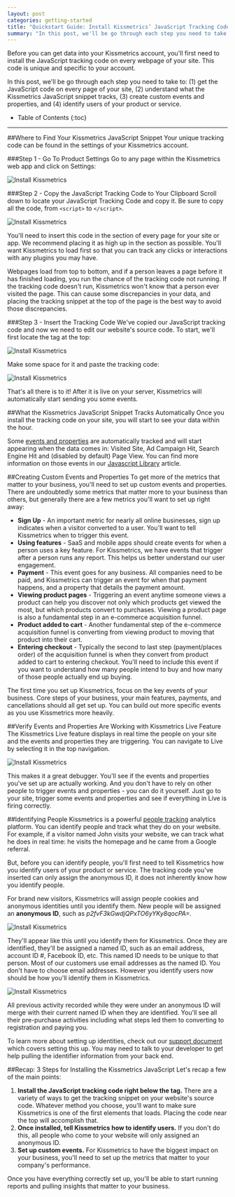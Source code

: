 ```yaml
---
layout: post
categories: getting-started
title: "Quickstart Guide: Install Kissmetrics’ JavaScript Tracking Code, Create Custom Events and Properties, and Identify Users"
summary: "In this post, we'll be go through each step you need to take to: (1) get the JavaScript code on every page of your site, (2) understand what the Kissmetrics JavaScript snippet tracks, (3)  create custom events and properties, and (4) identify users of your product or service."
---
```

Before you can get data into your Kissmetrics account, you'll first need to install the JavaScript tracking code on every webpage of your site. This code is unique and specific to your account.

In this post, we'll be go through each step you need to take to: (1) get the JavaScript code on every page of your site, (2) understand what the Kissmetrics JavaScript snippet tracks, (3)  create custom events and properties, and (4) identify users of your product or service.

* Table of Contents
{:toc}
***

##Where to Find Your Kissmetrics JavaScript Snippet
Your unique tracking code can be found in the settings of your Kissmetrics account.

###Step 1 - Go To Product Settings
Go to any page within the Kissmetrics web app and click on Settings:

![Install Kissmetrics][1]

###Step 2 - Copy the JavaScript Tracking Code to Your Clipboard
Scroll down to locate your JavaScript Tracking Code and copy it. Be sure to copy all the code, from `<script>` to `</script>`.

![Install Kissmetrics][2]

You'll need to insert this code in the <head> section of every page for your site or app. We recommend placing it as high up in the <head> section as possible. You'll want Kissmetrics to load first so that you can track any clicks or interactions with any plugins you may have.

Webpages load from top to bottom, and if a person leaves a page before it has finished loading, you run the chance of the tracking code not running. If the tracking code doesn't run, Kissmetrics won't know that a person ever visited the page. This can cause some discrepancies in your data, and placing the tracking snippet at the top of the page is the best way to avoid those discrepancies.

###Step 3 - Insert the Tracking Code
We've copied our JavaScript tracking code and now we need to edit our website's source code. To start, we'll first locate the <head> tag at the top:

![Install Kissmetrics][3]

Make some space for it and paste the tracking code:

![Install Kissmetrics][4]

That's all there is to it! After it is live on your server, Kissmetrics will automatically start sending you some events.

##What the Kissmetrics JavaScript Snippet Tracks Automatically
Once you install the tracking code on your site, you will start to see your data within the hour.

Some [events and properties](https://blog.kissmetrics.com/people-events-and-properties/) are automatically tracked and will start appearing when the data comes in: Visited Site, Ad Campaign Hit, Search Engine Hit and (disabled by default) Page View. You can find more information on those events in our [Javascript Library](http://support.kissmetrics.com/apis/javascript/index.html#events-automatically-tracked) article.

##Creating Custom Events and Properties
To get more of the metrics that matter to your business, you'll need to set up custom events and properties. There are undoubtedly some metrics that matter more to your business than others, but generally there are a few metrics you'll want to set up right away:

* **Sign Up** - An important metric for nearly all online businesses, sign up indicates when a visitor converted to a user. You'll want to tell Kissmetrics when to trigger this event.
* **Using features** - SaaS and mobile apps should create events for when a person uses a key feature. For Kissmetrics, we have events that trigger after a person runs any report. This helps us better understand our user engagement.
* **Payment** - This event goes for any business. All companies need to be paid, and Kissmetrics can trigger an event for when that payment happens, and a property that details the payment amount.
* **Viewing product pages** - Triggering an event anytime someone views a product can help you discover not only which products get viewed the most, but which products convert to purchases. Viewing a product page is also a fundamental step in an e-commerce acquisition funnel.
* **Product added to cart** - Another fundamental step of the e-commerce acquisition funnel is converting from viewing product to moving that product into their cart.
* **Entering checkout** - Typically the second to last step (payment/places order) of the acquisition funnel is when they convert from product added to cart to entering checkout. You'll need to include this event if you want to understand how many people intend to buy and how many of those people actually end up buying.

The first time you set up Kissmetrics, focus on the key events of your business. Core steps of your business, your main features, payments, and cancellations should all get set up. You can build out more specific events as you use Kissmetrics more heavily.

##Verify Events and Properties Are Working with Kissmetrics Live Feature
The Kissmetrics Live feature displays in real time the people on your site and the events and properties they are triggering. You can navigate to Live by selecting it in the top navigation.

![Install Kissmetrics][8]

This makes it a great debugger. You'll see if the events and properties you've set up are actually working. And you don't have to rely on other people to trigger events and properties - you can do it yourself. Just go to your site, trigger some events and properties and see if everything in Live is firing correctly.

##Identifying People
Kissmetrics is a powerful [people tracking](https://blog.kissmetrics.com/tracking-people-with-analytics/) analytics platform. You can identify people and track what they do on your website. For example, if a visitor named John visits your website, we can track what he does in real time: he visits the homepage and he came from a Google referral.

But, before you can identify people, you'll first need to tell Kissmetrics how you identify users of your product or service. The tracking code you've inserted can only assign the anonymous ID, it does not inherently know how you identify people.

For brand new visitors, Kissmetrics will assign people cookies and anonymous identities until you identify them. New people will be assigned an **anonymous ID**, such as _p2fvF3kGwdjQPxTO6yYKy8qocPA=_.

![Install Kissmetrics][10]

They'll appear like this until you identify them for Kissmetrics. Once they are identified, they'll be assigned a named ID, such as an email address, account ID #, Facebook ID, etc. This named ID needs to be unique to that person. Most of our customers use email addresses as the named ID. You don't have to choose email addresses. However you identify users now should be how you'll identify them in Kissmetrics.

![Install Kissmetrics][9]

All previous activity recorded while they were under an anonymous ID will merge with their current named ID when they are identified. You'll see all their pre-purchase activities including what steps led them to converting to registration and paying you.

To learn more about setting up identities, check out our [support document](http://support.kissmetrics.com/getting-started/understanding-identities.html) which covers setting this up. You may need to talk to your developer to get help pulling the identifier information from your back end.

##Recap: 3 Steps for Installing the Kissmetrics JavaScript
Let's recap a few of the main points:

1. **Install the JavaScript tracking code right below the <head> tag.** There are a variety of ways to get the tracking snippet on your website's source code. Whatever method you choose, you'll want to make sure Kissmetrics is one of the first elements that loads. Placing the code near the top will accomplish that.
2. **Once installed, tell Kissmetrics how to identify users.** If you don't do this, all people who come to your website will only assigned an anonymous ID.
3. **Set up custom events.** For Kissmetrics to have the biggest impact on your business, you'll need to set up the metrics that matter to your company's performance.

Once you have everything correctly set up, you'll be able to start running reports and pulling insights that matter to your business.

[1]: https://kissmetrics-support-files.s3.amazonaws.com/assets/getting-started/quickstart%20guide%3A%20install%20Kissmetrics%E2%80%99%20JavaScript%20tracking%20code/Installing%20Kissmetrics%27%20JavaScript%20Tracking%20Code%201.png
[2]: https://kissmetrics-support-files.s3.amazonaws.com/assets/getting-started/quickstart%20guide%3A%20install%20Kissmetrics%E2%80%99%20JavaScript%20tracking%20code/Installing%20Kissmetrics%27%20JavaScript%20Tracking%20Code%202.png
[3]: https://kissmetrics-support-files.s3.amazonaws.com/assets/getting-started/quickstart%20guide%3A%20install%20Kissmetrics%E2%80%99%20JavaScript%20tracking%20code/Installing%20Kissmetrics%27%20JavaScript%20Tracking%20Code%202.png
[4]: https://kissmetrics-support-files.s3.amazonaws.com/assets/getting-started/quickstart%20guide%3A%20install%20Kissmetrics%E2%80%99%20JavaScript%20tracking%20code/Installing%20Kissmetrics%27%20JavaScript%20Tracking%20Code%204.png
[8]: https://kissmetrics-support-files.s3.amazonaws.com/assets/getting-started/quickstart%20guide%3A%20install%20Kissmetrics%E2%80%99%20JavaScript%20tracking%20code/Installing%20Kissmetrics%27%20JavaScript%20Tracking%20Code%208.png
[9]: https://kissmetrics-support-files.s3.amazonaws.com/assets/getting-started/quickstart%20guide%3A%20install%20Kissmetrics%E2%80%99%20JavaScript%20tracking%20code/Installing%20Kissmetrics%27%20JavaScript%20Tracking%20Code%209.png
[10]: https://kissmetrics-support-files.s3.amazonaws.com/assets/getting-started/quickstart%20guide%3A%20install%20Kissmetrics%E2%80%99%20JavaScript%20tracking%20code/Installing%20Kissmetrics%27%20JavaScript%20Tracking%20Code%2010.png
